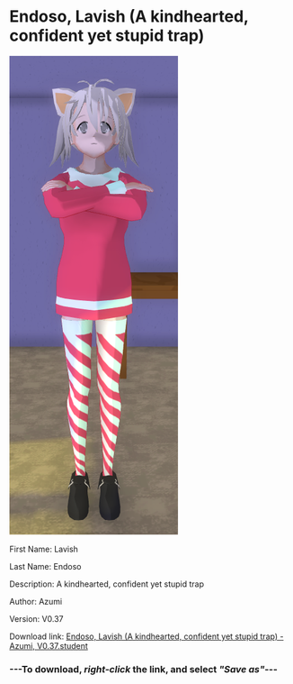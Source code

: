 # Endoso, Lavish (A kindhearted, confident yet stupid trap)

<img src = "https://raw.githubusercontent.com/Arbiter1223/Daigaku-Gurashi-Custom-Students/master/Students/Files/Endoso%2C%20Lavish%20(A%20kindhearted%2C%20confident%20yet%20stupid%20trap).png">

First Name: Lavish

Last Name: Endoso

Description: A kindhearted, confident yet stupid trap

Author: Azumi

Version: V0.37

Download link: <a href="https://raw.githubusercontent.com/Arbiter1223/Daigaku-Gurashi-Custom-Students/master/Students/Files/Endoso%2C%20Lavish%20(A%20kindhearted%2C%20confident%20yet%20stupid%20trap)%20-%20Azumi%2C%20V0.37.student">Endoso, Lavish (A kindhearted, confident yet stupid trap) - Azumi, V0.37.student</a>

### ---**To download, _right-click_ the link, and select _"Save as"_**---
